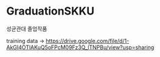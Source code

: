 # GraduationSKKU
성균관대 졸업작품

training data -> https://drive.google.com/file/d/1-AkGI4OTlAKuQ5oFPcM09Fz3Q_lTNPBu/view?usp=sharing
